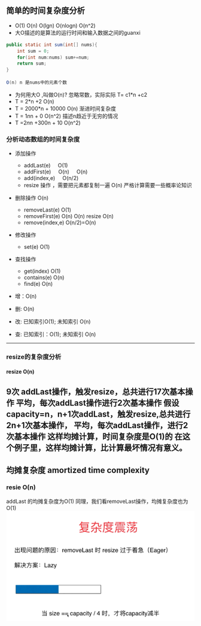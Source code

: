 ## 简单的时间复杂度分析
- O(1) O(n) O(lgn) O(nlogn) O(n^2)
- 大O描述的是算法的运行时间和输入数据之间的guanxi
```java
public static int sum(int[] nums){
    int sum = 0;
    for(int num:nums) sum+=num;
    return sum;
}

O(n) n 是nums中的元素个数
```
- 为何用大O ,叫做O(n)? 忽略常数，实际实际 T= c1*n +c2
- T = 2*n +2     O(n)
- T = 2000*n + 10000 O(n)      渐进时间复杂度
- T = 1*n*n + 0    O(n^2)      描述n趋近于无穷的情况
- T =2*n*n +300n + 10 O(n^2)
### 分析动态数组的时间复杂度
- 添加操作
  - addLast(e)        &nbsp;&nbsp;&nbsp;  O(1)
  - addFirst(e)       &nbsp;&nbsp;&nbsp;  O(n)  &nbsp; &nbsp; O(n)
  - add(index,e)      &nbsp;&nbsp;&nbsp;  O(n/2)   
  - resize 操作 ，需要把元素都复制一遍 O(n)
严格计算需要一些概率论知识
- 删除操作 O(n)
  - removeLast(e)  O(1)
  - removeFirst(e) O(n)    O(n)  resize O(n)
  - remove(index,e) O(n/2)=O(n)
- 修改操作
  - set(e)  O(1)
- 查找操作
  - get(index) O(1)
  - contains(e) O(n)
  - find(e)    O(n)  

- 增：O(n)
- 删: O(n)
- 改: 已知索引O(1); 未知索引 O(n)
- 查: 已知索引：O(1); 未知索引 O(n)
---
### resize的复杂度分析
#### resize O(n)
9次 addLast操作，触发resize，总共进行17次基本操作
平均，每次addLast操作进行2次基本操作
假设capacity=n，n+1次addLast，触发resize,总共进行2n+1次基本操作，
平均，每次addLast操作，进行2次基本操作
这样均摊计算，时间复杂度是O(1)的
在这个例子里，这样均摊计算，比计算最坏情况有意义。
---
## 均摊复杂度 amortized time complexity
### resie O(n)
addLast 的均摊复杂度为O(1)
同理，我们看removeLast操作，均摊复杂度也为O(1)
![](img/1.png)